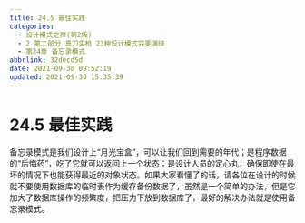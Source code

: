 ```yaml
---
title: 24.5 最佳实践
categories: 
  - 设计模式之禅(第2版)
  - 2 第二部分 真刀实枪 23种设计模式完美演绎
  - 第24章 备忘录模式
abbrlink: 32decd5d
date: 2021-09-30 09:52:19
updated: 2021-09-30 15:35:39
---
```

# 24.5 最佳实践
备忘录模式是我们设计上“月光宝盒”，可以让我们回到需要的年代；是程序数据的“后悔药”，吃了它就可以返回上一个状态；是设计人员的定心丸，确保即使在最坏的情况下也能获得最近的对象状态。如果大家看懂了的话，请各位在设计的时候就不要使用数据库的临时表作为缓存备份数据了，虽然是一个简单的办法，但是它加大了数据库操作的频繁度，把压力下放到数据库了，最好的解决办法就是使用备忘录模式。
